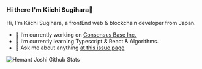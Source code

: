 ### Hi there I'm Kiichi Sugihara👋

Hi, I'm Kiichi Sugihara, a frontEnd web & blockchain developer from Japan.

- 🔭 I’m currently working on [Consensus Base Inc.](https://www.consensus-base.com/top-page/)
- 🌱 I’m currently learning Typescript & React & Algorithms.
- 💬 Ask me about anything [at this issue page ](https://github.com/KiichiSugihara/KiichiSugihara/issues)

![Hemant Joshi Github Stats](https://github-readme-stats.vercel.app/api?username=KiichiSugihara&show_icons=true&title_color=fff&icon_color=79ff97&text_color=9f9f9f&bg_color=151515&hide=["contribs"])
